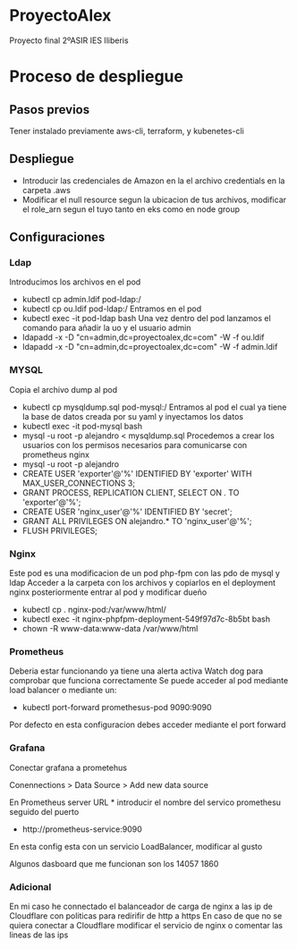 # ProyectoAlex
Proyecto final 2ºASIR
IES Iliberis


# Proceso de despliegue

## Pasos previos
Tener instalado previamente aws-cli, terraform, y kubenetes-cli



## Despliegue 

- Introducir las credenciales de Amazon en la el archivo credentials en la carpeta .aws
- Modificar el null resource segun la ubicacion de tus archivos, modificar el role_arn segun el tuyo tanto en eks como en node group

## Configuraciones

### Ldap
Introducimos los archivos en el pod
- kubectl cp admin.ldif pod-ldap:/
- kubectl cp ou.ldif pod-ldap:/
Entramos en el pod
- kubectl exec -it pod-ldap bash
Una vez dentro del pod lanzamos el comando para añadir la uo y el usuario admin
- ldapadd -x -D "cn=admin,dc=proyectoalex,dc=com" -W -f ou.ldif
- ldapadd -x -D "cn=admin,dc=proyectoalex,dc=com" -W -f admin.ldif

### MYSQL

Copia el archivo dump al pod
- kubectl cp mysqldump.sql pod-mysql:/
Entramos al pod el cual ya tiene la base de datos creada por su yaml y inyectamos los datos
- kubectl exec -it pod-mysql bash
- mysql -u root -p alejandro < mysqldump.sql
Procedemos a crear los usuarios con los permisos necesarios para comunicarse con prometheus nginx
- mysql -u root -p alejandro
- CREATE USER 'exporter'@'%' IDENTIFIED BY 'exporter' WITH MAX_USER_CONNECTIONS 3;
- GRANT PROCESS, REPLICATION CLIENT, SELECT ON *.* TO 'exporter'@'%';
- CREATE USER 'nginx_user'@'%' IDENTIFIED BY 'secret';
- GRANT ALL PRIVILEGES ON alejandro.* TO 'nginx_user'@'%';
- FLUSH PRIVILEGES;

### Nginx
Este pod es una modificacion de un pod php-fpm con las pdo de mysql y ldap
Acceder a la carpeta con los archivos y copiarlos en el deployment nginx posteriormente entrar al pod y modificar dueño
- kubectl cp . nginx-pod:/var/www/html/
- kubectl exec -it nginx-phpfpm-deployment-549f97d7c-8b5bt bash
- chown -R www-data:www-data /var/www/html

### Prometheus
Deberia estar funcionando ya tiene una alerta activa Watch dog para comprobar que funciona correctamente
Se puede acceder al pod mediante load balancer o mediante un:

- kubectl port-forward promethesus-pod 9090:9090

Por defecto en esta configuracion debes acceder mediante el port forward

### Grafana
Conectar grafana a prometehus

Conennections > Data Source > Add new data source 

En Prometheus server URL * introducir el nombre del servico promethesu seguido del puerto

- http://prometheus-service:9090

En esta config esta con un servicio LoadBalancer, modificar al gusto

Algunos dasboard que me funcionan son los 14057 1860


### Adicional

En mi caso he connectado el balanceador de carga de nginx a las ip de Cloudflare con politicas para redirifir de http a https
En caso de que no se quiera conectar a Cloudflare modificar el servicio de nginx o comentar las lineas de las ips






